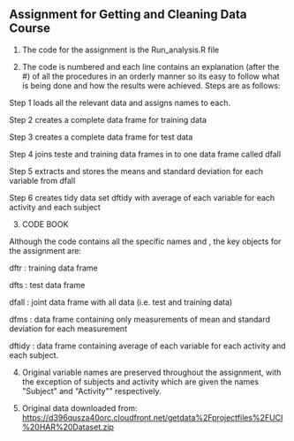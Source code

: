 
Assignment for Getting and Cleaning Data Course 
-----------------------------------------------

1. The code for the assignment is the Run_analysis.R file


2. The code is numbered and each line contains an explanation (after the #) of all the procedures in an orderly manner so its easy to follow what is being done and how the results were achieved. Steps are as follows:

  Step 1 loads all the relevant data and assigns names to each.

  Step 2 creates a complete data frame for training data

  Step 3 creates a complete data frame for test data

  Step 4 joins teste and training data frames in to one data frame called dfall

  Step 5 extracts and stores the means and standard deviation for each variable from dfall

  Step 6 creates tidy data set dftidy with average of each variable for each activity and each subject


3. CODE BOOK

 Although the code contains all the specific names and , the key objects for the assignment are:

  dftr : training data frame
  
  dfts : test data frame
  
  dfall : joint data frame with all data (i.e. test and training data)

  dfms : data frame containing only measurements of mean and standard deviation for each measurement
  
  dftidy : data frame containing average of each variable for each activity and each subject.


4. Original variable names are preserved throughout the assignment, with the exception of subjects and activity which are given the names "Subject" and "Activity"" respectively.

5. Original data downloaded from: https://d396qusza40orc.cloudfront.net/getdata%2Fprojectfiles%2FUCI%20HAR%20Dataset.zip


